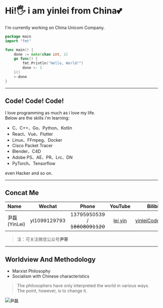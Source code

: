 # Hi!🖐️ i am **yinlei** from China💕

I'm currently working on China Unicom Company.

```go 
package main 
import "fmt"

func main() {
    done := make(chan int, 1)
    go func() {
        fmt.Println("Hello, World!")
        done <- 1
    }()
    <-done
}
```

***

## Code! Code! Code!
I love programming as much as i love my life.  
Below are the skills i'm learning:
- C、C++、Go、Python、Kotlin
- React、Vue、Flutter
- Linux、FFmpeg、Docker
- Cisco Packet Tracer
- Blender、C4D
- Adobe PS、AE、PR、Lrc、DN
- PyTorch、Tensorflow

even Hacker and so on.

***

## Concat Me

| Name | Wechat | Phone | YouTube | Bilibili |
| :--- | :---: | :---: | :---: | ---: |
| 尹磊(YinLei) | yl1099129793 | 13795950539 / ~~18608091120~~ | [lei yin](https://www.youtube.com/channel/UClg53fJlRO-5GAwGoHjxP0A) | [yinleiCoder](https://space.bilibili.com/355529756?spm_id_from=333.976.0.0) |

> 注：可关注微信公众号**尹哥**

***

## Worldview And Methodology

- Marxist Philosophy
- Socialism with Chinese characteristics

> The philosophers have only interpreted the world in various ways.  
>  The point, however, is to change it.

![尹磊](https://img.zcool.cn/community/01308c5e550d45a80120a8958c9502.gif)